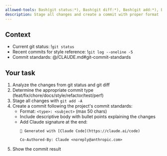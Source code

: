 ```yaml
---
allowed-tools: Bash(git status:*), Bash(git diff:*), Bash(git add:*), Bash(git commit:*), Bash(git log:*)
description: Stage all changes and create a commit with proper format
---
```


## Context
- Current git status: !`git status`
- Recent commits for style reference: !`git log --oneline -5`
- Commit standards: @/CLAUDE.md#git-commit-standards

## Your task
1. Analyze the changes from git status and git diff
2. Determine the appropriate commit type (feat/fix/chore/docs/style/refactor/test/perf)
3. Stage all changes with `git add -A`
4. Create a commit following the project's commit standards:
   - Format: `<type>: <subject>` (max 50 chars)
   - Include descriptive body with bullet points explaining the changes
   - Add Claude signature at the end:
     ```
     🤖 Generated with [Claude Code](https://claude.ai/code)
     
     Co-Authored-By: Claude <noreply@anthropic.com>
     ```
5. Show the commit result